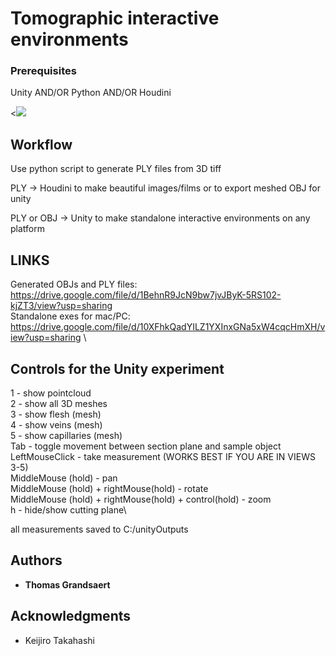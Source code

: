 # Tomographic interactive environments

### Prerequisites

Unity AND/OR Python AND/OR Houdini

<![](https://imgur.com/7Jj4Hhh)

## Workflow

Use python script to generate PLY files from 3D tiff

PLY -> Houdini to make beautiful images/films or to export meshed OBJ for unity

PLY or OBJ -> Unity to make standalone interactive environments on any platform



## LINKS
Generated OBJs and PLY files: https://drive.google.com/file/d/1BehnR9JcN9bw7jvJByK-5RS102-kjZT3/view?usp=sharing \
Standalone exes for mac/PC: https://drive.google.com/file/d/10XFhkQadYILZ1YXInxGNa5xW4cqcHmXH/view?usp=sharing \

## Controls for the Unity experiment

1 - show pointcloud \
2 - show all 3D meshes \
3 - show flesh (mesh)\
4 - show veins (mesh)\
5 - show capillaries (mesh)\
Tab - toggle movement between section plane and sample object\
LeftMouseClick - take measurement (WORKS BEST IF YOU ARE IN VIEWS 3-5)\
MiddleMouse (hold) - pan\
MiddleMouse (hold) + rightMouse(hold) - rotate\
MiddleMouse (hold) + rightMouse(hold) + control(hold) - zoom\
h - hide/show cutting plane\

all measurements saved to C:/unityOutputs



## Authors

* **Thomas Grandsaert**

## Acknowledgments

* Keijiro Takahashi
